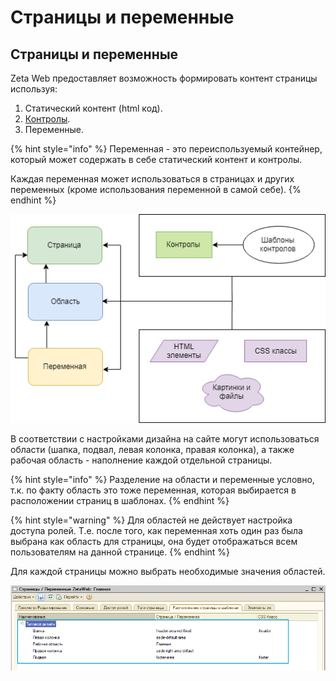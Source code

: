 # Страницы и переменные

## Страницы и переменные

Zeta Web предоставляет возможность формировать контент страницы используя:

1. Статический контент \(html код\).
2. [Контролы](../../tekhnicheskaya-dokumentaciya/kontroly.md).
3. Переменные.

{% hint style="info" %}
Переменная - это переиспользуемый контейнер, который может содержать в себе статический контент и контролы.

Каждая переменная может использоваться в страницах и других переменных \(кроме использования переменной в самой себе\).
{% endhint %}

![](../../.gitbook/assets/image%20%28344%29.png)

В соответствии с настройками дизайна на сайте могут использоваться области \(шапка, подвал, левая колонка, правая колонка\), а также рабочая область - наполнение каждой отдельной страницы.

{% hint style="info" %}
Разделение на области и переменные условно, т.к. по факту область это тоже переменная, которая выбирается в расположении страниц в шаблонах.
{% endhint %}

{% hint style="warning" %}
Для областей не действует настройка доступа ролей. Т.е. после того, как переменная хоть один раз была выбрана как область для страницы, она будет отображаться всем пользователям на данной странице.
{% endhint %}

Для каждой страницы можно выбрать необходимые значения областей.

![](../../.gitbook/assets/image%20%28485%29.png)

